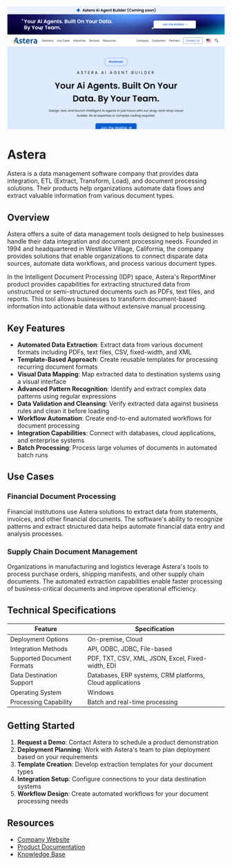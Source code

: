![Astera](assets\astera.png)

# Astera

Astera is a data management software company that provides data integration, ETL (Extract, Transform, Load), and document processing solutions. Their products help organizations automate data flows and extract valuable information from various document types.

## Overview

Astera offers a suite of data management tools designed to help businesses handle their data integration and document processing needs. Founded in 1994 and headquartered in Westlake Village, California, the company provides solutions that enable organizations to connect disparate data sources, automate data workflows, and process various document types.

In the Intelligent Document Processing (IDP) space, Astera's ReportMiner product provides capabilities for extracting structured data from unstructured or semi-structured documents such as PDFs, text files, and reports. This tool allows businesses to transform document-based information into actionable data without extensive manual processing.

## Key Features

- **Automated Data Extraction**: Extract data from various document formats including PDFs, text files, CSV, fixed-width, and XML
- **Template-Based Approach**: Create reusable templates for processing recurring document formats
- **Visual Data Mapping**: Map extracted data to destination systems using a visual interface
- **Advanced Pattern Recognition**: Identify and extract complex data patterns using regular expressions
- **Data Validation and Cleansing**: Verify extracted data against business rules and clean it before loading
- **Workflow Automation**: Create end-to-end automated workflows for document processing
- **Integration Capabilities**: Connect with databases, cloud applications, and enterprise systems
- **Batch Processing**: Process large volumes of documents in automated batch runs

## Use Cases

### Financial Document Processing

Financial institutions use Astera solutions to extract data from statements, invoices, and other financial documents. The software's ability to recognize patterns and extract structured data helps automate financial data entry and analysis processes.

### Supply Chain Document Management

Organizations in manufacturing and logistics leverage Astera's tools to process purchase orders, shipping manifests, and other supply chain documents. The automated extraction capabilities enable faster processing of business-critical documents and improve operational efficiency.

## Technical Specifications

| Feature | Specification |
|---------|---------------|
| Deployment Options | On-premise, Cloud |
| Integration Methods | API, ODBC, JDBC, File-based |
| Supported Document Formats | PDF, TXT, CSV, XML, JSON, Excel, Fixed-width, EDI |
| Data Destination Support | Databases, ERP systems, CRM platforms, Cloud applications |
| Operating System | Windows |
| Processing Capability | Batch and real-time processing |

## Getting Started

1. **Request a Demo**: Contact Astera to schedule a product demonstration
2. **Deployment Planning**: Work with Astera's team to plan deployment based on your requirements
3. **Template Creation**: Develop extraction templates for your document types
4. **Integration Setup**: Configure connections to your data destination systems
5. **Workflow Design**: Create automated workflows for your document processing needs

## Resources

- [Company Website](https://www.astera.com/)
- [Product Documentation](https://www.astera.com/support/)
- [Knowledge Base](https://www.astera.com/knowledge-base/)
